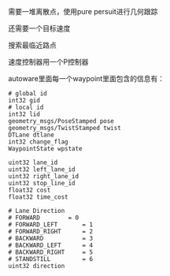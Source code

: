 需要一堆离散点，使用pure persuit进行几何跟踪

还需要一个目标速度

搜索最临近路点

速度控制器用一个P控制器

autoware里面每一个waypoint里面包含的信息有：
```
# global id
int32 gid
# local id
int32 lid
geometry_msgs/PoseStamped pose
geometry_msgs/TwistStamped twist
DTLane dtlane
int32 change_flag
WaypointState wpstate

uint32 lane_id
uint32 left_lane_id
uint32 right_lane_id
uint32 stop_line_id
float32 cost
float32 time_cost

# Lane Direction
# FORWARD	     = 0
# FORWARD_LEFT       = 1
# FORWARD_RIGHT      = 2
# BACKWARD           = 3
# BACKWARD_LEFT	     = 4
# BACKWARD_RIGHT     = 5
# STANDSTILL         = 6
uint32 direction
```
